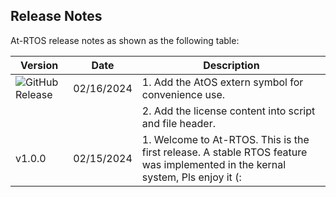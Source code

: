 ## Release Notes

   At-RTOS release notes as shown as the following table:

| Version |  Date      | Description  |
| ------- | -----------|--------------|
| ![GitHub Release](https://img.shields.io/github/v/release/At-EC/At-RTOS)| 02/16/2024 | 1. Add the AtOS extern symbol for convenience use.        |
|         |            | 2. Add the license content into script and file header.   |
| v1.0.0  | 02/15/2024 | 1. Welcome to At-RTOS. This is the first release. A stable RTOS feature was implemented in the kernal system, Pls enjoy it (: |
